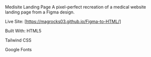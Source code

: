 Medisite Landing Page
A pixel-perfect recreation of a medical website landing page from a Figma design.

Live Site: [https://magrocks03.github.io/Figma-to-HTML/]

Built With:
HTML5

Tailwind CSS

Google Fonts

